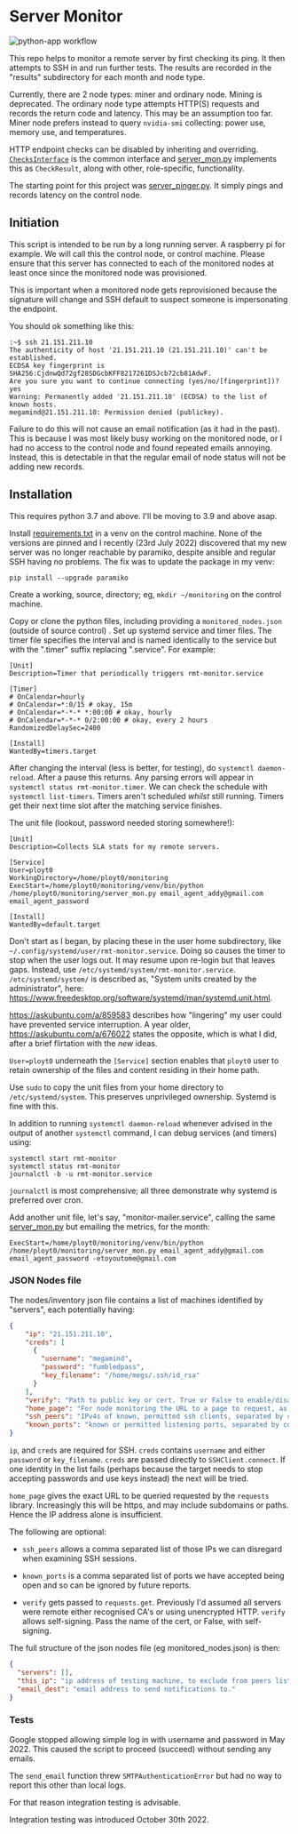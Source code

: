 # Server Monitor

![python-app workflow](https://github.com/ployt0/server_monitor/actions/workflows/python-app.yml/badge.svg)

This repo helps to monitor a remote server by first checking its ping. It then attempts to SSH in and run further tests. The results are recorded in the "results" subdirectory for each month and node type.

Currently, there are 2 node types: miner and ordinary node. Mining is deprecated. The ordinary node type attempts HTTP(S) requests and records the return code and latency. This may be an assumption too far. Miner node prefers instead to query `nvidia-smi` collecting: power use, memory use, and temperatures.

HTTP endpoint checks can be disabled by inheriting and overriding. [`ChecksInterface`](checks_interface.py) is the common interface and [server_mon.py](server_mon.py) implements this as `CheckResult`, along with other, role-specific, functionality.

The starting point for this project was [server_pinger.py](server_pinger.py). It simply pings and records latency on the control node.

## Initiation

This script is intended to be run by a long running server. A raspberry pi for example. We will call this the control node, or control machine. Please ensure that this server has connected to each of the monitored nodes at least once since the monitored node was provisioned.

This is important when a monitored node gets reprovisioned because the signature will change and SSH default to suspect someone is impersonating the endpoint.

You should ok something like this:

```shell
:~$ ssh 21.151.211.10
The authenticity of host '21.151.211.10 (21.151.211.10)' can't be established.
ECDSA key fingerprint is SHA256:CjdnwQd72gf28SDGcbKFF8217261DSJcb72cb81AdwF.
Are you sure you want to continue connecting (yes/no/[fingerprint])? yes
Warning: Permanently added '21.151.211.10' (ECDSA) to the list of known hosts.
megamind@21.151.211.10: Permission denied (publickey).
```

Failure to do this will not cause an email notification (as it had in the past). This is because I was most likely busy working on the monitored node, or I had no access to the control node and found repeated emails annoying. Instead, this is detectable in that the regular email of node status will not be adding new records.

## Installation

This requires python 3.7 and above. I'll be moving to 3.9 and above asap.

Install [requirements.txt](requirements.txt) in a venv on the control machine. None of the versions are pinned and I recently (23rd July 2022) discovered that my new server was no longer reachable by paramiko, despite ansible and regular SSH having no problems. The fix was to update the package in my venv:

```shell
pip install --upgrade paramiko
```

Create a working, source, directory; eg, `mkdir ~/monitoring` on the control machine.

Copy or clone the python files, including providing a `monitored_nodes.json` (outside of source control) . Set up systemd service and timer files. The timer file specifies the interval and is named identically to the service but with the ".timer" suffix replacing ".service". For example:

```
[Unit]
Description=Timer that periodically triggers rmt-monitor.service

[Timer]
# OnCalendar=hourly
# OnCalendar=*:0/15 # okay, 15m
# OnCalendar=*-*-* *:00:00 # okay, hourly 
# OnCalendar=*-*-* 0/2:00:00 # okay, every 2 hours
RandomizedDelaySec=2400

[Install]
WantedBy=timers.target
```

After changing the interval (less is better, for testing), do `systemctl daemon-reload`. After a pause this returns. Any parsing errors will appear in `systemctl status rmt-monitor.timer`. We can check the schedule with `systemctl list-timers`. Timers aren't scheduled *whilst* still running. Timers get their next time slot after the matching service finishes.

The unit file (lookout, password needed storing somewhere!):

```
[Unit]
Description=Collects SLA stats for my remote servers.

[Service]
User=ployt0
WorkingDirectory=/home/ployt0/monitoring
ExecStart=/home/ployt0/monitoring/venv/bin/python /home/ployt0/monitoring/server_mon.py email_agent_addy@gmail.com email_agent_password

[Install]
WantedBy=default.target
```

Don't start as I began, by placing these in the user home subdirectory, like `~/.config/systemd/user/rmt-monitor.service`. Doing so causes the timer to stop  when the user logs out. It may resume upon re-login but that leaves gaps. Instead, use `/etc/systemd/system/rmt-monitor.service`. `/etc/systemd/system/` is described as, "System units created by the administrator", here: <https://www.freedesktop.org/software/systemd/man/systemd.unit.html>.

<https://askubuntu.com/a/859583> describes how "lingering" my user could have prevented service interruption. A year older, <https://askubuntu.com/a/676022> states the opposite, which is what I did, after a brief flirtation with the *new* ideas.

`User=ployt0` underneath the `[Service]` section enables that `ployt0` user to retain ownership of the files and content residing in their home path.

Use `sudo` to copy the unit files from your home directory to `/etc/systemd/system`. This preserves unprivileged ownership. Systemd is fine with this.

In addition to running `systemctl daemon-reload` whenever advised in the output of another `systemctl` command, I can debug services (and timers) using:

```shell
systemctl start rmt-monitor
systemctl status rmt-monitor
journalctl -b -u rmt-monitor.service
```

`journalctl` is most comprehensive; all three demonstrate why systemd is preferred over cron.

Add another unit file, let's say, "monitor-mailer.service", calling the same [server_mon.py](server_mon.py) but emailing the metrics, for the month:

```
ExecStart=/home/ployt0/monitoring/venv/bin/python /home/ployt0/monitoring/server_mon.py email_agent_addy@gmail.com email_agent_password -etoyoutome@gmail.com
```

### JSON Nodes file

The nodes/inventory json file contains a list of machines identified by "servers", each potentially having:

```json
{
    "ip": "21.151.211.10",
    "creds": [
      {
        "username": "megamind",
        "password": "fumbledpass",
        "key_filename": "/home/megs/.ssh/id_rsa"
      }
    ],
    "verify": "Path to public key or cert. True or False to enable/disable.",
    "home_page": "For node monitoring the URL to a page to request, as health check / heartbeat.",
    "ssh_peers": "IPv4s of known, permitted ssh clients, separated by commas.",
    "known_ports": "known or permitted listening ports, separated by commas."
}
```

`ip`, and `creds` are required for SSH. `creds` contains `username` and either `password` or `key_filename`. `creds` are passed directly to `SSHClient.connect`. If one identity in the list fails (perhaps because the target needs to stop accepting passwords and use keys instead) the next will be tried.

`home_page` gives the exact URL to be queried requested by the `requests` library. Increasingly this will be https, and may include subdomains or paths. Hence the IP address alone is insufficient.

The following are optional:

- `ssh_peers` allows a comma separated list of those IPs we can disregard when examining SSH sessions.

- `known_ports` is a comma separated list of ports we have accepted being open and so can be ignored by future reports.

- `verify` gets passed to `requests.get`. Previously I'd assumed all servers were remote either recognised CA's or using unencrypted HTTP. `verify` allows self-signing. Pass the name of the cert, or False, with self-signing.

The full structure of the json nodes file (eg monitored_nodes.json) is then:

```json
{
  "servers": [],
  "this_ip": "ip address of testing machine, to exclude from peers list.",
  "email_dest": "email address to send notifications to."
}
```

### Tests

Google stopped allowing simple log in with username and password in May 2022. This caused the script to proceed (succeed) without sending any emails.

The `send_email` function threw `SMTPAuthenticationError` but had no way to report this other than local logs.

For that reason integration testing is advisable.

Integration testing was introduced October 30th 2022.


